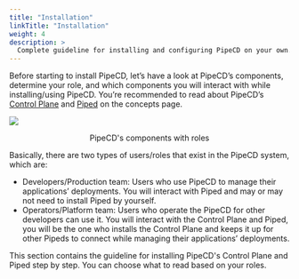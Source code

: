 ```yaml
---
title: "Installation"
linkTitle: "Installation"
weight: 4
description: >
  Complete guideline for installing and configuring PipeCD on your own.
---
```


Before starting to install PipeCD, let’s have a look at PipeCD’s components, determine your role, and which components you will interact with while installing/using PipeCD. You’re recommended to read about PipeCD’s [Control Plane](https://pipecd.dev/docs/concepts/#control-plane) and [Piped](/docs/concepts/#piped) on the concepts page.

![](/images/architecture-overview-with-roles.png)
<p style="text-align: center;">
PipeCD's components with roles
</p>

Basically, there are two types of users/roles that exist in the PipeCD system, which are:
- Developers/Production team: Users who use PipeCD to manage their applications’ deployments. You will interact with Piped and may or may not need to install Piped by yourself.
- Operators/Platform team: Users who operate the PipeCD for other developers can use it. You will interact with the Control Plane and Piped, you will be the one who installs the Control Plane and keeps it up for other Pipeds to connect while managing their applications’ deployments.

This section contains the guideline for installing PipeCD's Control Plane and Piped step by step. You can choose what to read based on your roles.
